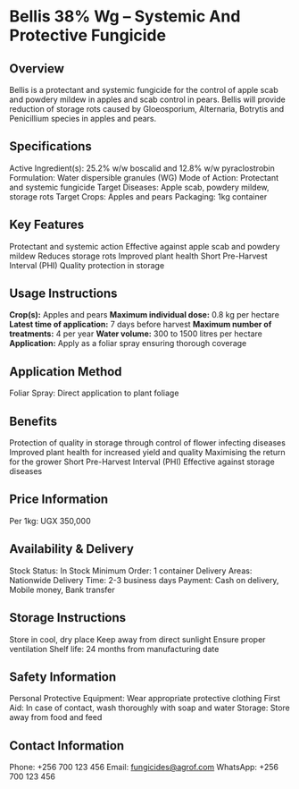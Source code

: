 # Bellis 38% Wg – Systemic And Protective Fungicide

## Overview
Bellis is a protectant and systemic fungicide for the control of apple scab and powdery mildew in apples and scab control in pears. Bellis will provide reduction of storage rots caused by Gloeosporium, Alternaria, Botrytis and Penicillium species in apples and pears.

## Specifications
Active Ingredient(s): 25.2% w/w boscalid and 12.8% w/w pyraclostrobin
Formulation: Water dispersible granules (WG)
Mode of Action: Protectant and systemic fungicide
Target Diseases: Apple scab, powdery mildew, storage rots
Target Crops: Apples and pears
Packaging: 1kg container

## Key Features
Protectant and systemic action
Effective against apple scab and powdery mildew
Reduces storage rots
Improved plant health
Short Pre-Harvest Interval (PHI)
Quality protection in storage

## Usage Instructions
**Crop(s):** Apples and pears
**Maximum individual dose:** 0.8 kg per hectare
**Latest time of application:** 7 days before harvest
**Maximum number of treatments:** 4 per year
**Water volume:** 300 to 1500 litres per hectare
**Application:** Apply as a foliar spray ensuring thorough coverage

## Application Method
Foliar Spray: Direct application to plant foliage

## Benefits
Protection of quality in storage through control of flower infecting diseases
Improved plant health for increased yield and quality
Maximising the return for the grower
Short Pre-Harvest Interval (PHI)
Effective against storage diseases

## Price Information
Per 1kg: UGX 350,000

## Availability & Delivery
Stock Status: In Stock
Minimum Order: 1 container
Delivery Areas: Nationwide
Delivery Time: 2-3 business days
Payment: Cash on delivery, Mobile money, Bank transfer

## Storage Instructions
Store in cool, dry place
Keep away from direct sunlight
Ensure proper ventilation
Shelf life: 24 months from manufacturing date

## Safety Information
Personal Protective Equipment: Wear appropriate protective clothing
First Aid: In case of contact, wash thoroughly with soap and water
Storage: Store away from food and feed

## Contact Information
Phone: +256 700 123 456
Email: fungicides@agrof.com
WhatsApp: +256 700 123 456